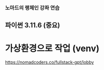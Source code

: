 ### 노마드의 랭체인 강좌 연습

## 파이썬 3.11.6 (중요)

# 가상환경으로 작업 (venv)

https://nomadcoders.co/fullstack-gpt/lobby